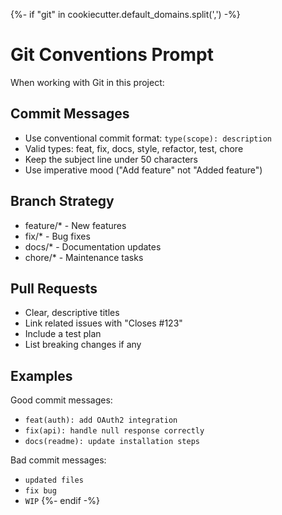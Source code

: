 {%- if "git" in cookiecutter.default_domains.split(',') -%}
# Git Conventions Prompt

When working with Git in this project:

## Commit Messages
- Use conventional commit format: `type(scope): description`
- Valid types: feat, fix, docs, style, refactor, test, chore
- Keep the subject line under 50 characters
- Use imperative mood ("Add feature" not "Added feature")

## Branch Strategy
- feature/* - New features
- fix/* - Bug fixes  
- docs/* - Documentation updates
- chore/* - Maintenance tasks

## Pull Requests
- Clear, descriptive titles
- Link related issues with "Closes #123"
- Include a test plan
- List breaking changes if any

## Examples

Good commit messages:
- `feat(auth): add OAuth2 integration`
- `fix(api): handle null response correctly`
- `docs(readme): update installation steps`

Bad commit messages:
- `updated files`
- `fix bug`
- `WIP`
{%- endif -%}